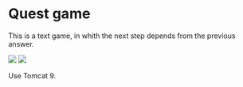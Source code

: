 # Quest game

This is a text game, in whith the next step depends from the previous answer.

<img src="https://github.com/lenaaMorozz/quest-game/src/main/resources/Снимок экрана 2023-08-17 в 14.17.47.png">

<img src="https://github.com/lenaaMorozz/quest-game/src/main/resources/Снимок экрана 2023-08-17 в 14.18.18.png">

Use Tomcat 9.

 
